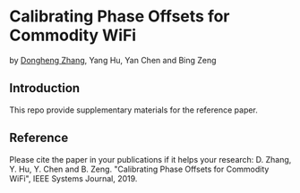 # Calibrating Phase Offsets for Commodity WiFi 
by [Dongheng Zhang](https://zhangdh24.github.io/), Yang Hu, Yan Chen and Bing Zeng
## Introduction
This repo provide supplementary materials for the reference paper.  



## Reference 
Please cite the paper in your publications if it helps your research:
D. Zhang, Y. Hu, Y. Chen and B. Zeng.
"Calibrating Phase Offsets for Commodity WiFi", IEEE Systems Journal, 2019.  
